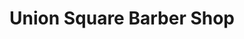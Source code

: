 ---
title: "Union Square Barber Shop"
url: /cleveland/union-square-barber-shop/
shop: hairdresser
---